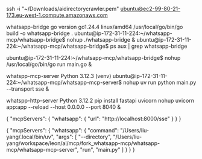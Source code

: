 ssh -i "~/Downloads/aidirectorycrawler.pem" ubuntu@ec2-99-80-21-173.eu-west-1.compute.amazonaws.com


whatsapp-bridge
go version go1.24.4 linux/amd64
/usr/local/go/bin/go build -o whatsapp-bridge .
ubuntu@ip-172-31-11-224:~/whatsapp-mcp/whatsapp-bridge$ nohup ./whatsapp-bridge &
ubuntu@ip-172-31-11-224:~/whatsapp-mcp/whatsapp-bridge$ ps aux | grep whatsapp-bridge

ubuntu@ip-172-31-11-224:~/whatsapp-mcp/whatsapp-bridge$ nohup /usr/local/go/bin/go run main.go &


whatspp-mcp-server
Python 3.12.3
(venv) ubuntu@ip-172-31-11-224:~/whatsapp-mcp/whatsapp-mcp-server$ nohup uv run python main.py --transport sse &


whatspp-http-server
Python 3.12.2
pip install fastapi uvicorn
nohup uvicorn app:app --reload --host 0.0.0.0 --port 8040 &

{
    "mcpServers": {
      "whatsapp": {
        "url": "http://localhost:8000/sse"
      }
    }
  }
  

  {
    "mcpServers": {
      "whatsapp": {
        "command": "/Users/liu-yang/.local/bin/uv",
        "args": [
            "--directory",
            "/Users/liu-yang/workspace/leon/ai/mcp/fork_whatsapp-mcp/whatsapp-mcp/whatsapp-mcp-server",
            "run",
            "main.py"
        ]
      }
    }
  }